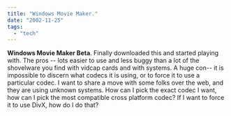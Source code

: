 ```yaml
---
title: "Windows Movie Maker."
date: "2002-11-25"
tags: 
  - "tech"
---
```


**Windows Movie Maker Beta**. Finally downloaded this and started playing with. The pros -- lots easier to use and less buggy than a lot of the shovelware you find with vidcap cards and with systems. A huge con-- it is impossible to discern what codecs it is using, or to force it to use a particular codec. I want to share a move with some folks over the web, and they are using unknown systems. How can I pick the exact codec I want, how can I pick the most compatible cross platform codec? If I want to force it to use DivX, how do I do that?
